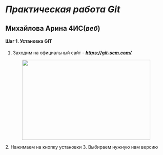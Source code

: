 # *Практическая работа Git*
## Михайлова Арина 4ИС(*веб*)
#### Шаг 1. Установка GIT
1. Заходим на официальный сайт - ***https://git-scm.com/***
<p align="center">
  <img width="400" height="250" src="[file:///C:/Users/IS/Desktop/git_Mihaylova/img.png](https://techrocks.ru/wp-content/uploads/2023/12/git-blog-header.png)">
</p>
2. Нажимаем на кнопку установки
3. Выбираем нужную нам версию


   

